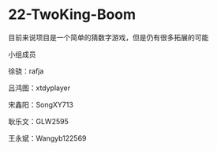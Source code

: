 # 22-TwoKing-Boom

目前来说项目是一个简单的猜数字游戏，但是仍有很多拓展的可能

小组成员

徐骁：rafja

吕鸿图：xtdyplayer

宋鑫阳：SongXY713

耿乐文：GLW2595

王永斌：Wangyb122569


